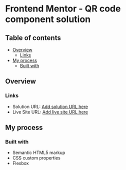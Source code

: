 # Frontend Mentor - QR code component solution

## Table of contents

- [Overview](#overview)
  - [Links](#links)
- [My process](#my-process)
  - [Built with](#built-with)

## Overview

### Links

- Solution URL: [Add solution URL here](https://github.com/meysdays/qr_code_challenge)
- Live Site URL: [Add live site URL here](https://darling-centaur-13115f.netlify.app/)

## My process

### Built with

- Semantic HTML5 markup
- CSS custom properties
- Flexbox
